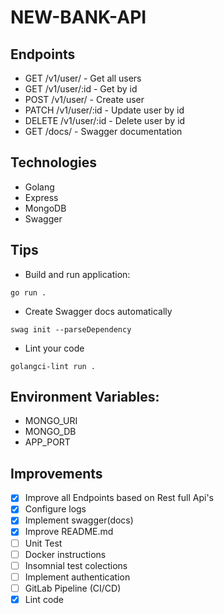# NEW-BANK-API

## Endpoints

* GET /v1/user/ - Get all users
* GET /v1/user/:id - Get by id
* POST /v1/user/ - Create user
* PATCH /v1/user/:id - Update user by id
* DELETE /v1/user/:id - Delete user by id
* GET /docs/ - Swagger documentation

## Technologies

* Golang
* Express
* MongoDB
* Swagger

## Tips

- Build and run application:
```
go run .
```

- Create Swagger docs automatically
```
swag init --parseDependency 
```
- Lint your code
```
golangci-lint run . 
```

## Environment Variables:
- MONGO_URI
- MONGO_DB
- APP_PORT

## Improvements

- [x] Improve all Endpoints based on Rest full Api's
- [x] Configure logs
- [x] Implement swagger(docs) 
- [x] Improve README.md
- [ ] Unit Test
- [ ] Docker instructions
- [ ] Insomnial test colections
- [ ] Implement authentication
- [ ] GitLab Pipeline (CI/CD)
- [x] Lint code